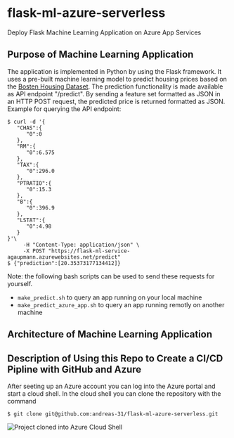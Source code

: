 # flask-ml-azure-serverless
Deploy Flask Machine Learning Application on Azure App Services

## Purpose of Machine Learning Application
The application is implemented in Python by using the Flask framework. It uses a pre-built machine learning model to predict housing prices based on the [Bosten Housing Dataset](https://www.kaggle.com/prasadperera/the-boston-housing-dataset). The prediction functionality is made available as API endpoint "/predict". By sending a feature set formatted as JSON in an HTTP POST request, the predicted price is returned formatted as JSON. Example for querying the API endpoint:
```
$ curl -d '{
   "CHAS":{
      "0":0
   },
   "RM":{
      "0":6.575
   },
   "TAX":{
      "0":296.0
   },
   "PTRATIO":{
      "0":15.3
   },
   "B":{
      "0":396.9
   },
   "LSTAT":{
      "0":4.98
   }
}'\
     -H "Content-Type: application/json" \
     -X POST "https://flask-ml-service-agaupmann.azurewebsites.net/predict"
$ {"prediction":[20.35373177134412]}
```
Note: the following bash scripts can be used to send these requests for yourself.
- ```make_predict.sh``` to query an app running on your local machine
- ```make_predict_azure_app.sh``` to query an app running remotly on another machine

## Architecture of Machine Learning Application

## Description of Using this Repo to Create a CI/CD Pipline with GitHub and Azure
After seeting up an Azure account you can log into the Azure portal and start a cloud shell. In the cloud shell you can clone the repository with the command
```
$ git clone git@github.com:andreas-31/flask-ml-azure-serverless.git
```
![Project cloned into Azure Cloud Shell](https://user-images.githubusercontent.com/20167788/115139793-3ef63b00-a034-11eb-9766-dbfe9cc983f1.PNG)


